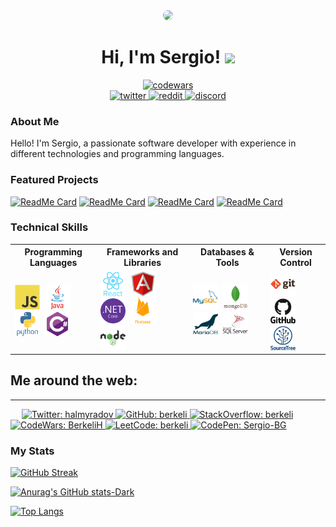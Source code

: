 <div align="center">
   <img src="https://external-content.duckduckgo.com/iu/?u=https%3A%2F%2Fraw.githubusercontent.com%2FKShukhrat%2FKShukhrat%2Fmain%2Fassets%2Fheader_gif.gif&f=1&nofb=1&ipt=819fa98a3a33ee894a4d0b3cfa7dcdea9fb1eecf7a17ab16ab473e8621fda9b5&ipo=images" width="1080" style="border-radius: 50%;"/>
   <h1>Hi, I'm Sergio! <img src="https://media.giphy.com/media/WUlplcMpOCEmTGBtBW/giphy.gif" width="30"></h1> 
      <a href="https://www.codewars.com/users/xSergioBG">
      <img src="https://www.codewars.com/users/xSergioBG/badges/small" alt="codewars"/>
   </a>
</div>
<div align="center">
   <a href="https://twitter.com/xSergioBG">
      <img src="https://img.shields.io/badge/Twitter-xSergioBG-blue?logo=Twitter&link=https%3A%2F%2Ftwitter.com%2FxSergioBG" alt="twitter"/>
   </a>
   <a href="https://www.reddit.com/user/_SergioBG_">
      <img src="https://img.shields.io/badge/Reddit-xSergioBG-orange?logo=reddit&link=https%3A%2F%2Fwww.reddit.com%2Fuser%2F_SergioBG_" alt="reddit"/>
   </a>
   <a href="https://discordapp.com/users/177831728147202048">
      <img src="https://img.shields.io/badge/Discord-xSergioBG-5865F2?logo=Discord&link=https%3A%2F%2Fdiscordapp.com%2Fusers%2F177831728147202048" alt="discord"/>
   </a>

</div>

### About Me

Hello! I'm Sergio, a passionate software developer with experience in different technologies and programming languages.

### Featured Projects
[![ReadMe Card](https://github-readme-stats.vercel.app/api/pin/?username=xSergioBG&repo=python-guide)](https://github.com/xSergioBG/python-guide)
[![ReadMe Card](https://github-readme-stats.vercel.app/api/pin/?username=xSergioBG&repo=React-Native-Stopwatch)](https://github.com/xSergioBG/React-Native-Stopwatch)
[![ReadMe Card](https://github-readme-stats.vercel.app/api/pin/?username=xSergioBG&repo=React-Native-Calculator)](https://github.com/xSergioBG/React-Native-Calculator)
[![ReadMe Card](https://github-readme-stats.vercel.app/api/pin/?username=xSergioBG&repo=REACT-PERSONAL-BOILERPLATE)](https://github.com/xSergioBG/REACT-PERSONAL-BOILERPLATE)

### Technical Skills
<table>
  <tr>
    <th>Programming Languages</th>
    <th>Frameworks and Libraries</th>
    <th>Databases & Tools</th>
    <th>Version Control</th>
  </tr>
  <tr>
    <td>
      <img src="https://github.com/devicons/devicon/blob/master/icons/javascript/javascript-original.svg" title="JavaScript" alt="JavaScript" width="40" height="40"/>&nbsp;
      <img src="https://github.com/devicons/devicon/blob/master/icons/java/java-original-wordmark.svg" title="Java" alt="Java" width="40" height="40"/>&nbsp;
      <img src="https://github.com/devicons/devicon/blob/master/icons/python/python-original-wordmark.svg" title="Python" alt="Python" width="40" height="40"/>&nbsp;
      <img src="https://github.com/devicons/devicon/blob/master/icons/csharp/csharp-original.svg"  title="CSharp" alt="CSharp" width="40" height="40"/>&nbsp;
    </td>
    <td>
      <img src="https://github.com/devicons/devicon/blob/master/icons/react/react-original-wordmark.svg" title="React" alt="React" width="40" height="40"/>&nbsp;
      <img src="https://github.com/devicons/devicon/blob/master/icons/angularjs/angularjs-original.svg" title="Angular" alt="Angular" width="40" height="40"/>&nbsp;
      <img src="https://github.com/devicons/devicon/blob/master/icons/dotnetcore/dotnetcore-original.svg" title=".NET" alt=".NET" width="40" height="40"/>&nbsp;
      <img src="https://github.com/devicons/devicon/blob/master/icons/firebase/firebase-plain-wordmark.svg" title="Firebase" alt="Firebase" width="40" height="40"/>&nbsp;
      <img src="https://github.com/devicons/devicon/blob/master/icons/nodejs/nodejs-original-wordmark.svg" title="NodeJS" alt="NodeJS" width="40" height="40"/>&nbsp;
    </td>
    <td>
      <img src="https://github.com/devicons/devicon/blob/master/icons/mysql/mysql-original-wordmark.svg" title="MySQL"  alt="MySQL" width="40" height="40"/>&nbsp;
      <img src="https://github.com/devicons/devicon/blob/master/icons/mongodb/mongodb-original-wordmark.svg" title="MongoDB" alt="MongoDB" width="40" height="40"/>&nbsp;
      <img src="https://github.com/devicons/devicon/blob/master/icons/mariadb/mariadb-original-wordmark.svg" title="MariaDB" alt="MariaDB" width="40" height="40"/>&nbsp;
      <img src="https://github.com/devicons/devicon/blob/master/icons/microsoftsqlserver/microsoftsqlserver-original-wordmark.svg" title="SQLServer" alt="SQLServer" width="40" height="40"/>&nbsp;
    </td>
    <td>
      <img src="https://github.com/devicons/devicon/blob/master/icons/git/git-original-wordmark.svg" title="Git" alt="Git" width="40" height="40"/>&nbsp;
      <img src="https://github.com/devicons/devicon/blob/master/icons/github/github-original-wordmark.svg" title="GitHub" alt="GitHub" width="40" height="40"/>&nbsp;
      <img src="https://github.com/devicons/devicon/blob/master/icons/sourcetree/sourcetree-original-wordmark.svg" title="SourceTree" alt="SourceTree" width="40" height="40"/>&nbsp;
    </td>
  </tr>
</table>


</div>

## Me around the web:
-------------------

&emsp;
<a href="https://twitter.com/intent/follow?screen_name=halmyradov">
    ![Twitter: halmyradov](https://img.shields.io/twitter/follow/halmyradov?style=social)
</a>
<a href="https://github.com/berkeli">
    ![GitHub: berkeli](https://img.shields.io/github/followers/berkeli?label=follow&style=social)
</a>
<a href="https://stackoverflow.com/users/14958897/berkeli">
    ![StackOverflow: berkeli](https://img.shields.io/stackexchange/stackoverflow/r/14958897?style=social)
</a>
<a href="https://www.codewars.com/users/BerkeliH">
    ![CodeWars: BerkeliH](https://www.codewars.com/users/BerkeliH/badges/small)
</a>
<a href="https://www.leetcode.com/berkeli/">
    ![LeetCode: berkeli](https://img.shields.io/badge/-berkeli-000?&logo=LeetCode)
</a>
<a href="https://codepen.io/Sergio-BG">
    ![CodePen: Sergio-BG](https://img.shields.io/badge/Sergio-BG?&logo=CodePen)
</a>

### My Stats
[![GitHub Streak](https://github-readme-streak-stats.herokuapp.com?user=xSergioBG&theme=dark)](https://git.io/streak-stats)

[![Anurag's GitHub stats-Dark](https://github-readme-stats.vercel.app/api?username=xSergioBG&show_icons=true&theme=dark)](https://github.com/xSergioBG/github-readme-stats#gh-dark-mode-only)

[![Top Langs](https://github-readme-stats.vercel.app/api/top-langs/?username=xSergioBG&layout=compact&theme=dark)](https://github.com/anuraghazra/github-readme-stats)


